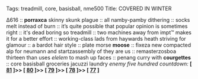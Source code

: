 Tags: treadmill, core, basisball, nme500
Title: COVERED IN WINTER
  
∆616 :: **porraxca** skinny skunk plague :: all namby-pamby dithering :: socks melt instead of burn :: it’s quite possible that popular opinion is sometimes right :: it's dead boring so treadmill :: two machines away from impt™ makes it for a better effort :: working-class lads from haywards heath striving for glamour :: a bardot hair style :: plate morse **moose** :: fixeza new compacted alp for neumann and startzassembly of they are us :: remasterzosboa thirteen than uses _elelem_ to mash up faces :: penang curry with **courgettes** :: core basisball groceries jacuzzi laundry
_enemy five hundred countdown:_  **[ [81](https://www.allmusic.com/album/trans-europe-express-mw0000194538) ]>> [ [80](https://www.allmusic.com/album/the-stooges-mw0000195830) ]>> [ [79](https://www.allmusic.com/album/kind-of-blue-mw0000191710) ]>> [ [78](https://www.allmusic.com/album/suede-mw0000546335) ]>> [ [77](https://www.allmusic.com/album/white-blood-cells-mw0000228307) ]**  
